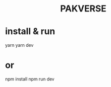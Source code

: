 <h1 align="center">
  PAKVERSE
</h1>



# install & run
yarn
yarn dev
# or
npm install
npm run dev
```

